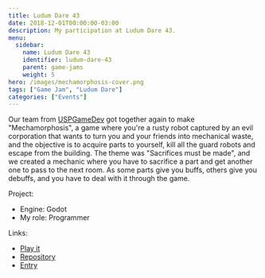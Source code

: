 ```yaml
---
title: Ludum Dare 43
date: 2018-12-01T00:00:00-03:00
description: My participation at Ludum Dare 43.
menu:
  sidebar:
    name: Ludum Dare 43
    identifier: ludum-dare-43
    parent: game-jams
    weight: 5
hero: /images/mechamorphosis-cover.png
tags: ["Game Jam", "Ludum Dare"]
categories: ["Events"]
---
```


Our team from [USPGameDev](https://uspgamedev.org/) got together again to make "Mechamorphosis", a game where you're a rusty robot captured by an evil corporation that wants to turn you and your friends into mechanical waste, and the objective is to acquire parts to yourself, kill all the guard robots and escape from the building. The theme was "Sacrifices must be made", and we created a mechanic where you have to sacrifice a part and get another one to pass to the next room. As some parts give you buffs, others give you debuffs, and you have to deal with it through the game.

Project:
* Engine: Godot
* My role: Programmer

Links:
* [Play it](https://uspgamedev.itch.io/mechamorphosis)
* [Repository](https://gitlab.com/uspgamedev/mechamorphosis)
* [Entry](https://ldjam.com/events/ludum-dare/43/mechamorphosis)